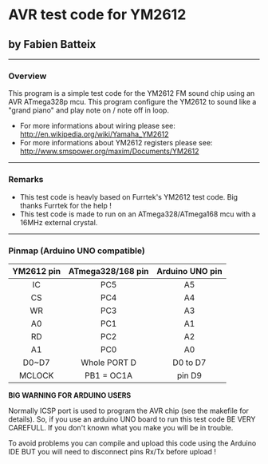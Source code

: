 # AVR test code for YM2612
## by Fabien Batteix

---
### Overview

This program is a simple test code for the YM2612 FM sound chip using an AVR ATmega328p mcu.
This program configure the YM2612 to sound like a "grand piano" and play note on / note off in loop.

* For more informations about wiring please see: http://en.wikipedia.org/wiki/Yamaha_YM2612
* For more informations about YM2612 registers please see: http://www.smspower.org/maxim/Documents/YM2612

---
### Remarks

* This test code is heavly based on Furrtek's YM2612 test code. Big thanks Furrtek for the help !
* This test code is made to run on an ATmega328/ATmega168 mcu with a 16MHz external crystal.
 
---
### Pinmap (Arduino UNO compatible)

| YM2612 pin | ATmega328/168 pin | Arduino UNO pin |
|:----------:|:-----------------:|:---------------:|
| IC         | PC5               | A5              |
| CS         | PC4               | A4              |
| WR         | PC3               | A3              |
| A0         | PC1               | A1              |
| RD         | PC2               | A2              |
| A1         | PC0               | A0              |
| D0~D7      | Whole PORT D      | D0 to D7        |
| MCLOCK     | PB1 = OC1A        | pin D9          |

**BIG WARNING FOR ARDUINO USERS**

Normally ICSP port is used to program the AVR chip (see the makefile for details). 
So, if you use an arduino UNO board to run this test code BE VERY CAREFULL.
If you don't known what you make you will be in trouble.

To avoid problems you can compile and upload this code using the Arduino IDE BUT you will need to disconnect pins Rx/Tx before upload !